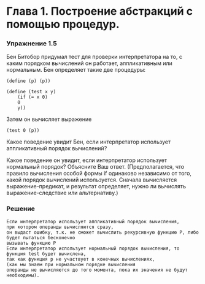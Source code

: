# Глава 1. Построение абстракций с помощью процедур.
### Упражнение 1.5
Бен Битобор придумал тест для проверки интерпретатора на то, с каким порядком вычислений он
работает, аппликативным или нормальным. Бен определяет такие две процедуры:  

    (define (p) (p))
    
    (define (test x y)
        (if (= x 0)
        0
        y))  
        
Затем он вычисляет выражение

    (test 0 (p))  
    
Какое поведение увидит Бен, если интерпретатор использует аппликативный порядок вычислений?

Какое поведение он увидит, если интерпретатор использует нормальный порядок? Объясните Ваш
ответ. (Предполагается, что правило вычисления особой формы if одинаково независимо от того,
какой порядок вычислений используется. Сначала вычисляется выражение-предикат, и результат
определяет, нужно ли вычислять выражение-следствие или альтернативу.)

### Решение

    Если интерпретатор использует аппликативный порядок вычисления, 
    при котором операнды вычисляются сразу, 
    он выдаст ошибку, т.к. не сможет вычислить рекурсивную функцию Р, либо будет пытаться бесконечно
    вызывать функцию Р
    Если интерпретатор использует нормальный порядок вычисления, то функция test будет вычислена,
    так как функция p не участвует в конечных вычислениях, 
    (как мы знаем при нормальном порядке вычисления 
    операнды не вычисляются до того момента, пока их значения не будут необходимы).
